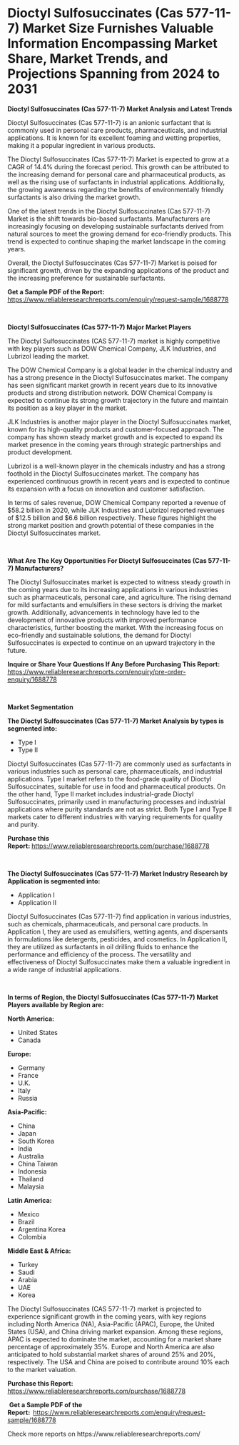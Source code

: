 <p><h1>Dioctyl Sulfosuccinates (Cas 577-11-7) Market Size Furnishes Valuable Information Encompassing Market Share, Market Trends, and Projections Spanning from 2024 to 2031</h1></p><p><strong>Dioctyl Sulfosuccinates (Cas 577-11-7) Market Analysis and Latest Trends</strong></p>
<p><p>Dioctyl Sulfosuccinates (Cas 577-11-7) is an anionic surfactant that is commonly used in personal care products, pharmaceuticals, and industrial applications. It is known for its excellent foaming and wetting properties, making it a popular ingredient in various products.</p><p>The Dioctyl Sulfosuccinates (Cas 577-11-7) Market is expected to grow at a CAGR of 14.4% during the forecast period. This growth can be attributed to the increasing demand for personal care and pharmaceutical products, as well as the rising use of surfactants in industrial applications. Additionally, the growing awareness regarding the benefits of environmentally friendly surfactants is also driving the market growth.</p><p>One of the latest trends in the Dioctyl Sulfosuccinates (Cas 577-11-7) Market is the shift towards bio-based surfactants. Manufacturers are increasingly focusing on developing sustainable surfactants derived from natural sources to meet the growing demand for eco-friendly products. This trend is expected to continue shaping the market landscape in the coming years.</p><p>Overall, the Dioctyl Sulfosuccinates (Cas 577-11-7) Market is poised for significant growth, driven by the expanding applications of the product and the increasing preference for sustainable surfactants.</p></p>
<p><strong>Get a Sample PDF of the Report:&nbsp;</strong> <a href="https://www.reliableresearchreports.com/enquiry/request-sample/1688778">https://www.reliableresearchreports.com/enquiry/request-sample/1688778</a></p>
<p>&nbsp;</p>
<p><strong>Dioctyl Sulfosuccinates (Cas 577-11-7) Major Market Players</strong></p>
<p><p>The Dioctyl Sulfosuccinates (CAS 577-11-7) market is highly competitive with key players such as DOW Chemical Company, JLK Industries, and Lubrizol leading the market. </p><p>The DOW Chemical Company is a global leader in the chemical industry and has a strong presence in the Dioctyl Sulfosuccinates market. The company has seen significant market growth in recent years due to its innovative products and strong distribution network. DOW Chemical Company is expected to continue its strong growth trajectory in the future and maintain its position as a key player in the market.</p><p>JLK Industries is another major player in the Dioctyl Sulfosuccinates market, known for its high-quality products and customer-focused approach. The company has shown steady market growth and is expected to expand its market presence in the coming years through strategic partnerships and product development.</p><p>Lubrizol is a well-known player in the chemicals industry and has a strong foothold in the Dioctyl Sulfosuccinates market. The company has experienced continuous growth in recent years and is expected to continue its expansion with a focus on innovation and customer satisfaction.</p><p>In terms of sales revenue, DOW Chemical Company reported a revenue of $58.2 billion in 2020, while JLK Industries and Lubrizol reported revenues of $12.5 billion and $6.6 billion respectively. These figures highlight the strong market position and growth potential of these companies in the Dioctyl Sulfosuccinates market.</p></p>
<p>&nbsp;</p>
<p><strong>What Are The Key Opportunities For Dioctyl Sulfosuccinates (Cas 577-11-7) Manufacturers?</strong></p>
<p><p>The Dioctyl Sulfosuccinates market is expected to witness steady growth in the coming years due to its increasing applications in various industries such as pharmaceuticals, personal care, and agriculture. The rising demand for mild surfactants and emulsifiers in these sectors is driving the market growth. Additionally, advancements in technology have led to the development of innovative products with improved performance characteristics, further boosting the market. With the increasing focus on eco-friendly and sustainable solutions, the demand for Dioctyl Sulfosuccinates is expected to continue on an upward trajectory in the future.</p></p>
<p><strong>Inquire or Share Your Questions If Any Before Purchasing This Report:</strong> <a href="https://www.reliableresearchreports.com/enquiry/pre-order-enquiry/1688778">https://www.reliableresearchreports.com/enquiry/pre-order-enquiry/1688778</a></p>
<p>&nbsp;</p>
<p><strong>Market Segmentation</strong></p>
<p><strong>The Dioctyl Sulfosuccinates (Cas 577-11-7) Market Analysis by types is segmented into:</strong></p>
<p><ul><li>Type I</li><li>Type II</li></ul></p>
<p><p>Dioctyl Sulfosuccinates (Cas 577-11-7) are commonly used as surfactants in various industries such as personal care, pharmaceuticals, and industrial applications. Type I market refers to the food-grade quality of Dioctyl Sulfosuccinates, suitable for use in food and pharmaceutical products. On the other hand, Type II market includes industrial-grade Dioctyl Sulfosuccinates, primarily used in manufacturing processes and industrial applications where purity standards are not as strict. Both Type I and Type II markets cater to different industries with varying requirements for quality and purity.</p></p>
<p><strong>Purchase this Report:&nbsp;</strong><a href="https://www.reliableresearchreports.com/purchase/1688778">https://www.reliableresearchreports.com/purchase/1688778</a></p>
<p>&nbsp;</p>
<p><strong>The Dioctyl Sulfosuccinates (Cas 577-11-7) Market Industry Research by Application is segmented into:</strong></p>
<p><ul><li>Application I</li><li>Application II</li></ul></p>
<p><p>Dioctyl Sulfosuccinates (Cas 577-11-7) find application in various industries, such as chemicals, pharmaceuticals, and personal care products. In Application I, they are used as emulsifiers, wetting agents, and dispersants in formulations like detergents, pesticides, and cosmetics. In Application II, they are utilized as surfactants in oil drilling fluids to enhance the performance and efficiency of the process. The versatility and effectiveness of Dioctyl Sulfosuccinates make them a valuable ingredient in a wide range of industrial applications.</p></p>
<p>&nbsp;</p>
<p><strong>In terms of Region, the Dioctyl Sulfosuccinates (Cas 577-11-7) Market Players available by Region are:</strong></p>
<p>
    <p> <strong> North America: </strong>
        <ul>
            <li>United States</li>
            <li>Canada</li>
        </ul>
        </p> 
    <p> <strong> Europe: </strong>
        <ul>
            <li>Germany</li>
            <li>France</li>
            <li>U.K.</li>
            <li>Italy</li>
            <li>Russia</li>
        </ul>
        </p> 
    <p> <strong> Asia-Pacific: </strong>
        <ul>
            <li>China</li>
            <li>Japan</li>
            <li>South Korea</li>
            <li>India</li>
            <li>Australia</li>
            <li>China Taiwan</li>
            <li>Indonesia</li>
            <li>Thailand</li>
            <li>Malaysia</li>
        </ul>
        </p> 
    <p> <strong> Latin America: </strong>
        <ul>
            <li>Mexico</li>
            <li>Brazil</li>
            <li>Argentina Korea</li>
            <li>Colombia</li>
        </ul>
        </p> 
    <p> <strong> Middle East & Africa: </strong>
        <ul>
            <li>Turkey</li>
            <li>Saudi</li>
            <li>Arabia</li>
            <li>UAE</li>
            <li>Korea</li>
        </ul>
    </p>
    </p>
<p><p>The Dioctyl Sulfosuccinates (CAS 577-11-7) market is projected to experience significant growth in the coming years, with key regions including North America (NA), Asia-Pacific (APAC), Europe, the United States (USA), and China driving market expansion. Among these regions, APAC is expected to dominate the market, accounting for a market share percentage of approximately 35%. Europe and North America are also anticipated to hold substantial market shares of around 25% and 20%, respectively. The USA and China are poised to contribute around 10% each to the market valuation.</p></p>
<p><strong>Purchase this Report: </strong><a href="https://www.reliableresearchreports.com/purchase/1688778">https://www.reliableresearchreports.com/purchase/1688778</a></p>
<p>&nbsp;<strong>Get a Sample PDF of the Report:&nbsp;&nbsp;</strong><a href="https://www.reliableresearchreports.com/enquiry/request-sample/1688778">https://www.reliableresearchreports.com/enquiry/request-sample/1688778</a></p>
<p><strong></strong></p>
<p>Check more reports on https://www.reliableresearchreports.com/</p>